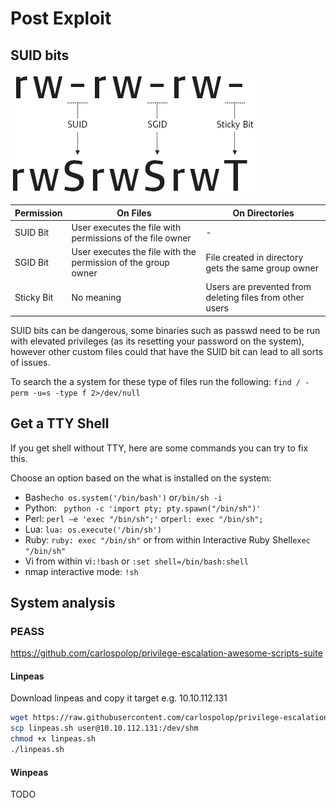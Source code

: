 # Post Exploit

## SUID bits

![SUID](_suid.png)

| Permission | On Files                                                      | On Directories                                           |
|------------|---------------------------------------------------------------|----------------------------------------------------------|
| SUID Bit   | User executes the file with permissions of the file owner     | -                                                        |
| SGID Bit   | User executes the file with the permission of the group owner | File created in directory gets the same group owner      |
| Sticky Bit | No meaning                                                    | Users are prevented from deleting files from other users |

SUID bits can be dangerous, some binaries such as passwd need to be run with elevated privileges (as its resetting your password on the system), however other custom files could that have the SUID bit can lead to all sorts of issues.

To search the a system for these type of files run the following: ```find / -perm -u=s -type f 2>/dev/null```

## Get a TTY Shell

If you get shell without TTY, here are some commands you can try to fix this.

Choose an option based on the what is installed on the system:

- Bash```echo os.system('/bin/bash')``` or```/bin/sh -i```
- Python: ``` python -c 'import pty; pty.spawn("/bin/sh")'```
- Perl: ```perl —e 'exec "/bin/sh";'``` or```perl: exec "/bin/sh";```
- Lua: ```lua: os.execute('/bin/sh')```
- Ruby: ```ruby: exec "/bin/sh"``` or from within Interactive Ruby Shell```exec "/bin/sh"```
- Vi from within vi```:!bash``` or ```:set shell=/bin/bash:shell```
- nmap interactive mode: ```!sh```

## System analysis

### PEASS

<https://github.com/carlospolop/privilege-escalation-awesome-scripts-suite>

#### Linpeas

Download linpeas and copy it target e.g. 10.10.112.131

``` sh
wget https://raw.githubusercontent.com/carlospolop/privilege-escalation-awesome-scripts-suite/master/linPEAS/linpeas.sh
scp linpeas.sh user@10.10.112.131:/dev/shm
chmod +x linpeas.sh
./linpeas.sh
```

#### Winpeas

TODO